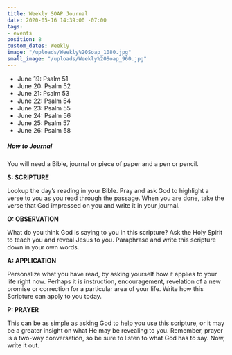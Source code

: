 ```yaml
---
title: Weekly SOAP Journal
date: 2020-05-16 14:39:00 -07:00
tags:
- events
position: 8
custom_dates: Weekly
image: "/uploads/Weekly%20Soap_1080.jpg"
small_image: "/uploads/Weekly%20Soap_960.jpg"
---
```


* June 19: Psalm 51
* June 20: Psalm 52
* June 21: Psalm 53 
* June 22: Psalm 54
* June 23: Psalm 55
* June 24: Psalm 56
* June 25: Psalm 57
* June 26: Psalm 58

##### How to Journal

You will need a Bible, journal or piece of paper and a pen or pencil.

**S: SCRIPTURE**

Lookup the day’s reading in your Bible. Pray and ask God to highlight a verse to you as you read through the passage. When you are done, take the verse that God impressed on you and write it in your journal.

**O: OBSERVATION**

What do you think God is saying to you in this scripture? Ask the Holy Spirit to teach you and reveal Jesus to you. Paraphrase and write this scripture down in your own words.

**A: APPLICATION**

Personalize what you have read, by asking yourself how it applies to your life right now. Perhaps it is instruction, encouragement, revelation of a new promise or correction for a particular area of your life. Write how this Scripture can apply to you today.

**P: PRAYER**

This can be as simple as asking God to help you use this scripture, or it may be a greater insight on what He may be revealing to you. Remember, prayer is a two-way conversation, so be sure to listen to what God has to say. Now, write it out.